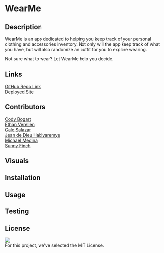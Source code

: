 # WearMe

## Description

WearMe is an app dedicated to helping you keep track of your personal clothing and accessories inventory. Not only will the app keep track of what you have, but will also randomize an outfit for you to explore wearing. 

Not sure what to wear? Let WearMe help you decide. 

## Links

<a href="https://github.com/0-Sunny-0/WearMe">GitHub Repo Link</a><br>
<a href="https://wearme.onrender.com/">Deployed Site</a>

## Contributors

<a href="https://github.com/cbogart91">Cody Bogart</a><br>
<a href="https://github.com/Ethan-Verellen">Ethan Verellen</a><br>
<a href="https://github.com/galessalazar">Gale Salazar</a><br>
<a href="https://github.com/jahdona">Jean de Dieu Habiyaremye</a><br>
<a href="https://github.com/mikematics22800">Michael Medina</a><br>
<a href="https://github.com/0-Sunny-0">Sunny Finch</a>

## Visuals

## Installation

## Usage

## Testing

## License 

<img src="https://img.shields.io/badge/License-MIT-yellow.svg"/><br>
For this project, we've selected the MIT License.  
